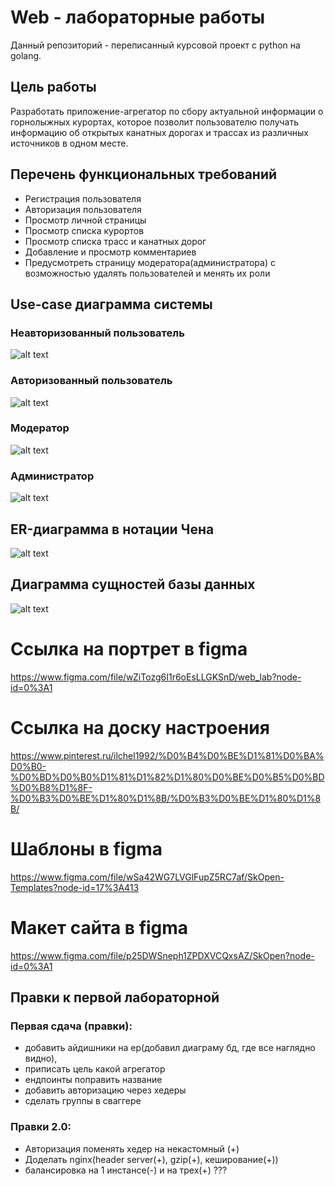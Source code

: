 # Web - лабораторные работы
Данный репозиторий - переписанный курсовой проект с python на golang. 

## Цель работы
Разработать приложение-агрегатор по сбору актуальной информации о горнолыжных курортах, которое позволит пользователю получать информацию об открытых канатных дорогах и трассах из различных источников в одном месте.

## Перечень функциональных требований
- Регистрация пользователя
- Авторизация пользователя
- Просмотр личной страницы
- Просмотр списка курортов
- Просмотр списка трасс и канатных дорог
- Добавление и просмотр комментариев
- Предусмотреть страницу модератора(администратора) с возможностью удалять пользователей и менять их роли

## Use-case диаграмма системы
### Неавторизованный пользователь
![alt text](https://sun9-63.userapi.com/impg/huY5Fi399LN0tPiDx_sKe5WnCtTtyY3lw9hGIw/xlwZHTpP-u0.jpg?size=1658x474&quality=96&sign=876a2e5bc1760217bd573b07caec9df1&type=album)
### Авторизованный пользователь
![alt text](https://sun9-74.userapi.com/impg/v1tVeGs-_mgXCtItvJU--ROSKdv1W3WUxbx6Ew/w1qwtd535zM.jpg?size=1650x500&quality=96&sign=666b07993232fd83d3031da0d9961206&type=album)
### Модератор
![alt text](https://sun9-52.userapi.com/impg/uwJUfM6MwRRlA-gQ9LtIlu38ZU94yehcTgD0CQ/moYRYc392VQ.jpg?size=1654x650&quality=96&sign=de87a133f01ac272cb8c41538e99fd7c&type=album)
### Администратор
![alt text](https://sun9-81.userapi.com/impg/X4Ld-dx4s9Zk6GiG8c2khzJFChQu3GuRior2hQ/cjIrNnC6Kes.jpg?size=1654x722&quality=96&sign=4f153b54ef739399ff52e5cfe3fe9b8d&type=album)

## ER-диаграмма в нотации Чена
![alt text](https://sun9-79.userapi.com/impg/2BjWL_lTw6KzKdKdZCz8KcedPJsmxqmk9UdbwA/HrXaSL_3w8c.jpg?size=1280x700&quality=96&sign=70183586dd968593d10a28aca95e98c8&type=album)
## Диаграмма сущностей базы данных
![alt text](https://sun9-8.userapi.com/impg/uaV0oW3o3B8zPjyEqur10IwlDVefewDabHy_vQ/Z3AwxLIsPU4.jpg?size=1030x1152&quality=96&sign=a00c4f4eb4aacd11d6a54911fa03fe56&type=album)

# Ссылка на портрет в figma

https://www.figma.com/file/wZiTozg6I1r6oEsLLGKSnD/web_lab?node-id=0%3A1

# Ссылка на доску настроения

https://www.pinterest.ru/ilchel1992/%D0%B4%D0%BE%D1%81%D0%BA%D0%B0-%D0%BD%D0%B0%D1%81%D1%82%D1%80%D0%BE%D0%B5%D0%BD%D0%B8%D1%8F-%D0%B3%D0%BE%D1%80%D1%8B/%D0%B3%D0%BE%D1%80%D1%8B/

# Шаблоны в figma

https://www.figma.com/file/wSa42WG7LVGlFupZ5RC7af/SkOpen-Templates?node-id=17%3A413

# Макет сайта в figma

https://www.figma.com/file/p25DWSneph1ZPDXVCQxsAZ/SkOpen?node-id=0%3A1

## Правки к первой лабораторной
### Первая сдача (правки):
+ добавить айдишники на ер(добавил диаграму бд, где все наглядно видно), 
+ приписать цель какой агрегатор 
+ ендпоинты поправить название
+ добавить авторизацию через хедеры
+ сделать группы в сваггере 

### Правки 2.0:
- Авторизация поменять хедер на некастомный (+)
- Доделать nginx(header server(+), gzip(+), кеширование(+))
- балансировка на 1 инстансе(-) и на трех(+) ???